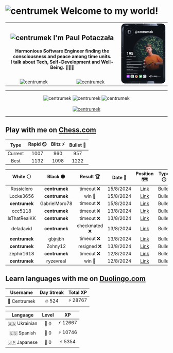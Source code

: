 <h1>
  <img
    src="https://emojis.slackmojis.com/emojis/images/1531849430/4246/blob-sunglasses.gif"
    width="30"
    alt="centrumek"
  />
  Welcome to my world!
</h1>

<table>
  <tbody>
    <tr>
      <td align="center" width="70%" colspan="2">
        <h2>
          <img
            src="https://raw.githubusercontent.com/MartinHeinz/MartinHeinz/master/wave.gif"
            width="30px"
            alt="centrumek"
          />
          I'm Paul Potaczała
        </h2>
        <h4>
          Harmonious Software Engineer finding the consciousness and peace among time units.
          <br/>
          I talk about Tech, Self-Development and Well-Being. 🌿🧘🚀
        </h4>
      </td>
      <td width="30%" rowspan="2">
        <a href="https://app.daily.dev/centrumek">
          <img
            src="./devcard.svg"
            alt="centrumek"
          />
        </a>
      </td>
    </tr>
    <tr align="center">
      <td>
        <img
          src="https://komarev.com/ghpvc/?username=centrumek&label=visitors&color=0e75b6&style=flat"
          alt="centrumek"
        >
      </td>
      <td>
        <a href="https://stackoverflow.com/users/14496012/centrumek">
          <img
            src="https://stackoverflow.com/users/flair/14496012.png?theme=dark"
            alt="centrumek"
          >
        </a>
      </td>
    </tr>
  </tbody>
</table>

---
<div align="center">
  <img 
    src="https://github-readme-stats.vercel.app/api?username=centrumek&show_icons=true&count_private=true&theme=dark&hide_border=true&hide=issues,contribs&bg_color=00000000"
    alt="centrumek"
  />
  <img
    src="https://github-readme-stats.vercel.app/api/top-langs/?username=centrumek&layout=compact&hide_border=true&theme=dark&bg_color=00000000&langs_count=6&exclude_repo=air-statistic-app"
    alt="centrumek"
  />
  <img 
    src="https://github-readme-streak-stats.herokuapp.com?user=centrumek&theme=dark&hide_border=true&background=FFFFFF00"
    alt="centrumek"
  />
  <br/>
  <br/>
  <a href="https://www.buymeacoffee.com/centrumek">
    <img
      src="https://cdn.buymeacoffee.com/buttons/v2/default-orange.png"
      height="50"
      width="210"
      alt="centrumek"
    />
  </a>
</div>

---

## Play with me on [Chess.com](https://www.chess.com/member/centrumek)

<div align="center">
<!--START_SECTION:chessStats-->
<!-- Automatically generated with https://github.com/Balastrong/chess-stats-action -->

| Type | Rapid ⏲️ | Blitz ⚡ | Bullet 🔫 |
|:---:|:---:|:---:|:---:|
| Current | 1007 | 960 | 957 |
| Best | 1132 | 1098 | 1222 |

| White ⚪ | Black ⚫ | Result 🏆 | Date 📅 | Position 🗺️ | Type 🕕 |
|:---:|:---:|:---:|:---:|:---:|:---:|
| Rossiclero | **centrumek** | timeout ❌ | 15/8/2024 | <a href="http://www.ee.unb.ca/cgi-bin/tervo/fen.pl?select=8/6k1/6p1/3p2K1/2bP1P2/2R4P/8/8 b - f3">Link</a> | Bullet |
| Locke3656 | **centrumek** | win 🥇 | 15/8/2024 | <a href="http://www.ee.unb.ca/cgi-bin/tervo/fen.pl?select=r3kb1r/p4p1p/1p2P1p1/2qP4/4p1b1/2Q5/PP5P/RNB2RK1 w kq -">Link</a> | Bullet |
| **centrumek** | GabrielMoro78 | timeout ❌ | 15/8/2024 | <a href="http://www.ee.unb.ca/cgi-bin/tervo/fen.pl?select=8/ppb4k/2p3pP/2Pp4/PP4K1/4rp2/8/8 w - -">Link</a> | Bullet |
| ccc5118 | **centrumek** | timeout ❌ | 13/8/2024 | <a href="http://www.ee.unb.ca/cgi-bin/tervo/fen.pl?select=r2r4/8/pk1qp3/1p2N1Q1/2pB4/2P2B1P/5PP1/R4RK1 b - -">Link</a> | Bullet |
| IsThatRealKK | **centrumek** | timeout ❌ | 13/8/2024 | <a href="http://www.ee.unb.ca/cgi-bin/tervo/fen.pl?select=8/8/1pk3K1/3p4/3Q4/8/PPP2PP1/8 b - -">Link</a> | Bullet |
| deladavid | **centrumek** | checkmated ❌ | 13/8/2024 | <a href="http://www.ee.unb.ca/cgi-bin/tervo/fen.pl?select=3rk1r1/p4Q2/8/6N1/6pP/1P2P1P1/P1q2PB1/4R1K1 b - -">Link</a> | Bullet |
| **centrumek** | gbjnjbh | timeout ❌ | 13/8/2024 | <a href="http://www.ee.unb.ca/cgi-bin/tervo/fen.pl?select=2r3k1/2b3pp/2Pn1p2/2K5/3P2P1/3B4/8/8 w - -">Link</a> | Bullet |
| **centrumek** | Zohny12 | resigned ❌ | 13/8/2024 | <a href="http://www.ee.unb.ca/cgi-bin/tervo/fen.pl?select=8/1b4r1/4k3/8/3K4/8/7p/8 w - -">Link</a> | Bullet |
| zephir1618 | **centrumek** | timeout ❌ | 12/8/2024 | <a href="http://www.ee.unb.ca/cgi-bin/tervo/fen.pl?select=4r3/2k3p1/2p3p1/2Q5/8/4R3/PP3PPP/6K1 b - -">Link</a> | Bullet |
| **centrumek** | ryzevreal | win 🥇 | 12/8/2024 | <a href="http://www.ee.unb.ca/cgi-bin/tervo/fen.pl?select=4k3/R5R1/7p/1p6/6b1/P1KP2P1/7r/8 b - -">Link</a> | Bullet |

<!--END_SECTION:chessStats-->
</div>

## Learn languages with me on [Duolingo.com](https://www.duolingo.com/profile/Centrumek)

<div align="center">
<!--START_SECTION:duolingoStats-->
<!-- Automatically generated with https://github.com/centrumek/duolingo-readme-stats-->

| Username | Day Streak | Total XP |
|:---:|:---:|:---:|
| 👤 Centrumek | 🔥 524 | ⚡ 28767 |

| Language | Level | XP |
|:---:|:---:|:---:|
| 🇺🇦 Ukrainian | 👑 0 | ⚡ 12667 |
| 🇪🇸 Spanish | 👑 0 | ⚡ 10746 |
| 🇯🇵 Japanese | 👑 0 | ⚡ 5354 |

<!--END_SECTION:duolingoStats-->
</div>
<!--
**centrumek/centrumek** is a ✨ _special_ ✨ repository because its `README.md` (this file) appears on your GitHub profile.

Here are some ideas to get you started:

- 🔭 I’m currently working on ...
- 🌱 I’m currently learning ...
- 👯 I’m looking to collaborate on ...
- 🤔 I’m looking for help with ...
- 💬 Ask me about ...
- 📫 How to reach me: ...
- 😄 Pronouns: ...
- ⚡ Fun fact: ...
-->
